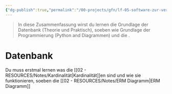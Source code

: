```yaml
---
{"dg-publish":true,"permalink":"/00-projects/gfn/lf-05-software-zur-verwaltung-von-daten-anpassen/","tags":["inProgress","datenbank","sql","python","LF05","GFN"],"noteIcon":"","updated":"2024-07-01T09:24:23.417+02:00"}
---
```


> In diese Zusammenfassung wirst du lernen die Grundlage der Datenbank (Theorie und Praktisch), soeben wie Grundlage der Programmierung (Python and Diagrammen) und die .


# Datenbank

Du muss erstmal lernen was die  [[02 - RESOURCES/Notes/Kardinalität\|Kardinalität]]en sind und wie sie funktionieren, soeben die [[02 - RESOURCES/Notes/ERM Diagramm\|ERM Diagramm]]